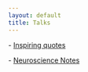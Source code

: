 ```yaml
---
layout: default
title: Talks
---
```

<!-- <a href="notes/ns/">Neuroscience</a> -->

<!-- <a href="notes/vis/">Visualization</a> -->

<!-- <h4 style="margin:0 10px 0;"></h4> -->


<!-- - [Neuroscine Notes](/notes/ns)
- [Data Visualization Codes in Python](/notes/vis.html)
- [Python Notes](/notes/python) -->


<p class="large-text">
  - <a href="/notes/quotes">Inspiring quotes</a>
</p>

<p class="large-text">
  - <a href="/notes/ns">Neuroscience Notes</a>
</p>

<!-- <p class="large-text">
  - <a href="/notes/python">Python Notes</a>
</p> -->

<!-- <p class="large-text">
  - <a href="/notes/vis.html">Data Visualization Codes in Python</a>
</p> -->

